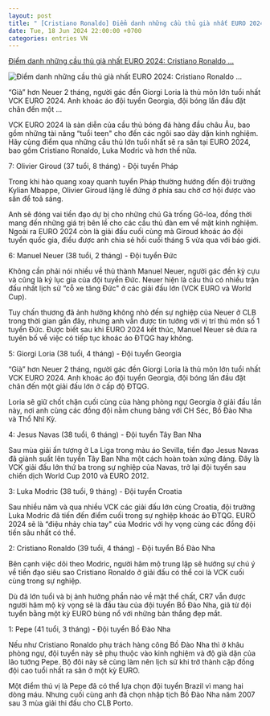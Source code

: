 ```yaml
---
layout: post
title: " [Cristiano Ronaldo] Điểm danh những cầu thủ già nhất EURO 2024: Cristiano Ronaldo ..."
date: Tue, 18 Jun 2024 22:00:00 +0700
categories: entries VN
---
```

[Điểm danh những cầu thủ già nhất EURO 2024: Cristiano Ronaldo ...](https://webthethao.vn/euro/diem-danh-nhung-cau-thu-gia-nhat-euro-2024-cristiano-ronaldo-dung-thu-bao-nhieu-LJZOiUUSg.htm)

![Điểm danh những cầu thủ già nhất EURO 2024: Cristiano Ronaldo ...](https://cdnmedia.webthethao.vn/thumb/720-405/uploads/2024-06-18/diem-danh-top-7-cau-thu-gia-nhat-euro-2024-ronaldo-modric-neuer-giroud-cover.jpg)

“Già” hơn Neuer 2 tháng, người gác đền Giorgi Loria là thủ môn lớn tuổi nhất VCK EURO 2024. Anh khoác áo đội tuyển Georgia, đội bóng lần đầu đặt chân đến một ...

VCK EURO 2024 là sàn diễn của cầu thủ bóng đá hàng đầu châu Âu, bao gồm những tài năng “tuổi teen" cho đến các ngôi sao dày dặn kinh nghiệm. Hãy cùng điểm qua những cầu thủ lớn tuổi nhất sẽ ra sân tại EURO 2024, bao gồm Cristiano Ronaldo, Luka Modric và hơn thế nữa.

7: Olivier Giroud (37 tuổi, 8 tháng) - Đội tuyển Pháp

Trong khi hào quang xoay quanh tuyển Pháp thường hướng đến đội trưởng Kylian Mbappe, Olivier Giroud lặng lẽ đứng ở phía sau chờ cơ hội được vào sân để toả sáng.

Anh sẽ đóng vai tiền đạo dự bị cho những chú Gà trống Gô-loa, đồng thời mang đến những giá trị bên lề cho các cầu thủ đàn em về mặt kinh nghiệm. Ngoài ra EURO 2024 còn là giải đấu cuối cùng mà Giroud khoác áo đội tuyển quốc gia, điều được anh chia sẻ hồi cuối tháng 5 vừa qua với báo giới.

6: Manuel Neuer (38 tuổi, 2 tháng) - Đội tuyển Đức

Không cần phải nói nhiều về thủ thành Manuel Neuer, người gác đền kỳ cựu và cũng là kỷ lục gia của đội tuyển Đức. Neuer hiện là cầu thủ có nhiều trận đấu nhất lịch sử “cỗ xe tăng Đức" ở các giải đấu lớn (VCK EURO và World Cup).

Tuy chấn thương đã ảnh hưởng không nhỏ đến sự nghiệp của Neuer ở CLB trong thời gian gần đây, nhưng anh vẫn được tin tưởng với vị trí thủ môn số 1 tuyển Đức. Được biết sau khi EURO 2024 kết thúc, Manuel Neuer sẽ đưa ra tuyên bố về việc có tiếp tục khoác áo ĐTQG hay không.

5: Giorgi Loria (38 tuổi, 4 tháng) - Đội tuyển Georgia

“Già” hơn Neuer 2 tháng, người gác đền Giorgi Loria là thủ môn lớn tuổi nhất VCK EURO 2024. Anh khoác áo đội tuyển Georgia, đội bóng lần đầu đặt chân đến một giải đấu lớn ở cấp độ ĐTQG.

Loria sẽ giữ chốt chặn cuối cùng của hàng phòng ngự Georgia ở giải đấu lần này, nơi anh cùng các đồng đội nằm chung bảng với CH Séc, Bồ Đào Nha và Thổ Nhĩ Kỳ.

4: Jesus Navas (38 tuổi, 6 tháng) - Đội tuyển Tây Ban Nha

Sau mùa giải ấn tượng ở La Liga trong màu áo Sevilla, tiền đạo Jesus Navas đã giành suất lên tuyển Tây Ban Nha một cách hoàn toàn xứng đáng. Đây là VCK giải đấu lớn thứ ba trong sự nghiệp của Navas, trở lại đội tuyển sau chiến dịch World Cup 2010 và EURO 2012.

3: Luka Modric (38 tuổi, 9 tháng) - Đội tuyển Croatia

Sau nhiều năm và qua nhiều VCK các giải đấu lớn cùng Croatia, đội trưởng Luka Modric đã tiến đến điểm cuối trong sự nghiệp khoác áo ĐTQG. EURO 2024 sẽ là “điệu nhảy chia tay" của Modric với hy vọng cùng các đồng đội tiến sâu nhất có thể.

2: Cristiano Ronaldo (39 tuổi, 4 tháng) - Đội tuyển Bồ Đào Nha

Bên cạnh việc dõi theo Modric, người hâm mộ trung lập sẽ hướng sự chú ý về tiền đạo siêu sao Cristiano Ronaldo ở giải đấu có thể coi là VCK cuối cùng trong sự nghiệp.

Dù đã lớn tuổi và bị ảnh hưởng phần nào về mặt thể chất, CR7 vẫn được người hâm mộ kỳ vọng sẽ là đầu tàu của đội tuyển Bồ Đào Nha, giã từ đội tuyển bằng một kỳ EURO bùng nổ với những bàn thắng đẹp mắt.

1: Pepe (41 tuổi, 3 tháng) - Đội tuyển Bồ Đào Nha

Nếu như Cristiano Ronaldo phụ trách hàng công Bồ Đào Nha thì ở khâu phòng ngự, đội tuyển này sẽ phụ thuộc vào kinh nghiệm và độ già dặn của lão tướng Pepe. Bộ đôi này sẽ cùng làm nên lịch sử khi trở thành cặp đồng đội cao tuổi nhất ra sân ở một kỳ EURO.

Một điểm thú vị là Pepe đã có thể lựa chọn đội tuyển Brazil vì mang hai dòng máu. Nhưng cuối cùng anh đã chọn nhập tịch Bồ Đào Nha năm 2007 sau 3 mùa giải thi đấu cho CLB Porto.

